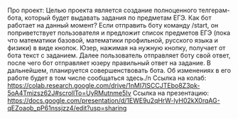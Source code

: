 Про проект:
Целью проекта является создание полноценного телгерам-бота, который будет выдавать задания по предметам ЕГЭ.
Как бот работает на данный момент? Если отправить боту команду /start, он поприветствует пользователя и предложит список предметов ЕГЭ (пока что математики базовой, математики профильной, русского языка и физики) в виде кнопок. Юзер, нажимая на нужную кнопку, получает от бота текст с заданием. Далее пользователь отправляет боту свой ответ, после чего бот отправляет юзеру правильный ответ на задание.
В дальнейшем, планируется совершенствовать бота. Об изменениях в его работе будет в том числе сообщаться здесь./n Ссылка на колаб: https://colab.research.google.com/drive/1nMI7ISCCJTEbo8Z3pk-5oA4Tmizsz62J#scrollTo=UyRMutnme5Iv
Ссылка на презентацию: https://docs.google.com/presentation/d/1EWE9u2qHrW-lyH02kX0rqAG-qEZoaob_pP61nssjzz4/edit?usp=sharing

